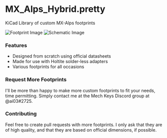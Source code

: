 # MX_Alps_Hybrid.pretty
KiCad Library of custom MX-Alps footprints

![Footprint Image](https://raw.githubusercontent.com/ai03-2725/MX_Alps_Hybrid.pretty/master/Screenshots/Footprint.png)  ![Schematic Image](https://raw.githubusercontent.com/ai03-2725/MX_Alps_Hybrid.pretty/master/Screenshots/Schematic.png) 

### Features
 * Designed from scratch using official datasheets
 * Made for use with Holtite solder-less adapters
 * Various footprints for all occasions

### Request More Footprints
I'll be more than happy to make more custom footprints to fit your needs, time permitting.
Simply contact me at the Mech Keys Discord group at @ai03#2725.

### Contributing
Feel free to create pull requests with more footprints. I only ask that they are of high quality, and that they are based on official dimensions, if possible.
